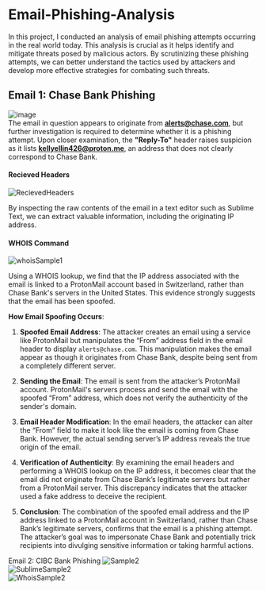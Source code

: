 # Email-Phishing-Analysis
In this project, I conducted an analysis of email phishing attempts occurring in the real world today. This analysis is crucial as it helps identify and mitigate threats posed by malicious actors. By scrutinizing these phishing attempts, we can better understand the tactics used by attackers and develop more effective strategies for combating such threats.

## Email 1: Chase Bank Phishing <br>
![image](https://github.com/user-attachments/assets/3abf6a37-c3f1-453c-9129-0b0093acc5c8)<br>
The email in question appears to originate from **alerts@chase.com**, but further investigation is required to determine whether it is a phishing attempt. Upon closer examination, the **"Reply-To"** header raises suspicion as it lists **kellyellin426@proton.me**, an address that does not clearly correspond to Chase Bank.

#### Recieved Headers
![RecievedHeaders](https://github.com/user-attachments/assets/1947ded5-7201-40ab-95c3-01cc8efb80ca)<br>

By inspecting the raw contents of the email in a text editor such as Sublime Text, we can extract valuable information, including the originating IP address. 

#### WHOIS Command
![whoisSample1](https://github.com/user-attachments/assets/4450448d-8040-4287-bb4e-9ebb942d142c)<br>

Using a WHOIS lookup, we find that the IP address associated with the email is linked to a ProtonMail account based in Switzerland, rather than Chase Bank's servers in the United States. This evidence strongly suggests that the email has been spoofed.

**How Email Spoofing Occurs**:

1. **Spoofed Email Address**: The attacker creates an email using a service like ProtonMail but manipulates the “From” address field in the email header to display `alerts@chase.com`. This manipulation makes the email appear as though it originates from Chase Bank, despite being sent from a completely different server.

2. **Sending the Email**: The email is sent from the attacker’s ProtonMail account. ProtonMail's servers process and send the email with the spoofed “From” address, which does not verify the authenticity of the sender's domain.

3. **Email Header Modification**: In the email headers, the attacker can alter the “From” field to make it look like the email is coming from Chase Bank. However, the actual sending server’s IP address reveals the true origin of the email.

4. **Verification of Authenticity**: By examining the email headers and performing a WHOIS lookup on the IP address, it becomes clear that the email did not originate from Chase Bank’s legitimate servers but rather from a ProtonMail server. This discrepancy indicates that the attacker used a fake address to deceive the recipient.

5. **Conclusion**: The combination of the spoofed email address and the IP address linked to a ProtonMail account in Switzerland, rather than Chase Bank’s legitimate servers, confirms that the email is a phishing attempt. The attacker’s goal was to impersonate Chase Bank and potentially trick recipients into divulging sensitive information or taking harmful actions.


Email 2: CIBC Bank Phishing
![Sample2](https://github.com/user-attachments/assets/ff9eff7f-71be-4ab2-80d0-efe9235ea3a8)<br>
![SublimeSample2](https://github.com/user-attachments/assets/0cea38df-fa94-4a7a-8d30-ec66157843ea)<br>
![WhoisSample2](https://github.com/user-attachments/assets/9838fc30-49df-4afc-be7f-d4aad0c2233e)<br>
